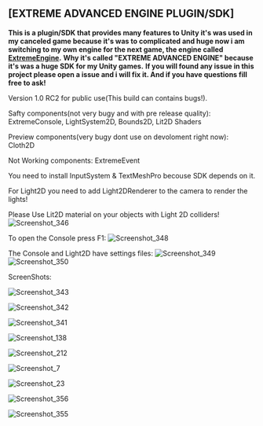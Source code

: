 ## [EXTREME ADVANCED ENGINE PLUGIN/SDK]

**This is a plugin/SDK that provides many features to Unity it's was used in my canceled game because it's was to complicated and huge now i am switching to my own engine for the next game, the engine called [ExtremeEngine](https://github.com/oscar7070/ExtremeEngine).**
**Why it's called "EXTREME ADVANCED ENGINE" because it's was a huge SDK for my Unity games.**
**If you will found any issue in this project please open a issue and i will fix it. And if you have questions fill free to ask!**

Version 1.0 RC2 for public use(This build can contains bugs!).

Safty components(not very bugy and with pre release quality): ExtremeConsole, LightSystem2D, Bounds2D, Lit2D Shaders

Preview components(very bugy dont use on devoloment right now): Cloth2D

Not Working components: ExtremeEvent

You need to install InputSystem & TextMeshPro becouse SDK depends on it.

For Light2D you need to add Light2DRenderer to the camera to render the lights!

Please Use Lit2D material on your objects with Light 2D colliders!
![Screenshot_346](https://github.com/oscar7070/Extreme-Advanced-Engine-SDK-For-Unity/assets/56559647/6a511f63-ee52-49da-90c7-12837423bf1d)

To open the Console press F1:
![Screenshot_348](https://github.com/oscar7070/Extreme-Advanced-Engine-SDK-For-Unity/assets/56559647/a8141c28-5af3-4d71-9251-8e1e2654234c)

The Console and Light2D have settings files:
![Screenshot_349](https://github.com/oscar7070/Extreme-Advanced-Engine-SDK-For-Unity/assets/56559647/0e5d35db-de34-4a95-b137-9e95199127f3)
![Screenshot_350](https://github.com/oscar7070/Extreme-Advanced-Engine-SDK-For-Unity/assets/56559647/2b5410e4-fae0-466d-8d5e-f538d1378611)


ScreenShots:

![Screenshot_343](https://github.com/oscar7070/Extreme-Advanced-Engine-SDK-For-Unity/assets/56559647/0d85156a-a427-4af9-be7d-fa95c4f55362)

![Screenshot_342](https://github.com/oscar7070/Extreme-Advanced-Engine-SDK-For-Unity/assets/56559647/588a206d-6ba5-4127-81b2-0d36aff8dc1b)

![Screenshot_341](https://github.com/oscar7070/Extreme-Advanced-Engine-SDK-For-Unity/assets/56559647/6458fec1-4567-42f3-babc-a5206eda3dbb)

![Screenshot_138](https://github.com/oscar7070/Extreme-Advanced-Engine-SDK-For-Unity/assets/56559647/48b85402-1963-414a-902a-59ccaee5130a)

![Screenshot_212](https://github.com/oscar7070/Extreme-Advanced-Engine-SDK-For-Unity/assets/56559647/d5b7c2ca-7a08-4450-ab96-4614224a52d0)

![Screenshot_7](https://github.com/oscar7070/Extreme-Advanced-Engine-SDK-For-Unity/assets/56559647/246c1adb-3dc2-45db-be8d-7dd514eb917e)

![Screenshot_23](https://github.com/oscar7070/Extreme-Advanced-Engine-SDK-For-Unity/assets/56559647/7f8dd2bc-4af0-4f13-a841-8a2f3428994f)

![Screenshot_356](https://github.com/oscar7070/Extreme-Advanced-Engine-SDK-For-Unity/assets/56559647/b4121252-164b-42ca-a03c-cd6068da4d31)

![Screenshot_355](https://github.com/oscar7070/Extreme-Advanced-Engine-SDK-For-Unity/assets/56559647/58959b25-5fc7-4c77-a4f6-613d450de27d)
